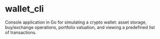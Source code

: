 # wallet_cli
Console application in Go for simulating a crypto wallet: asset storage, buy/exchange operations, portfolio valuation, and viewing a predefined list of transactions.
